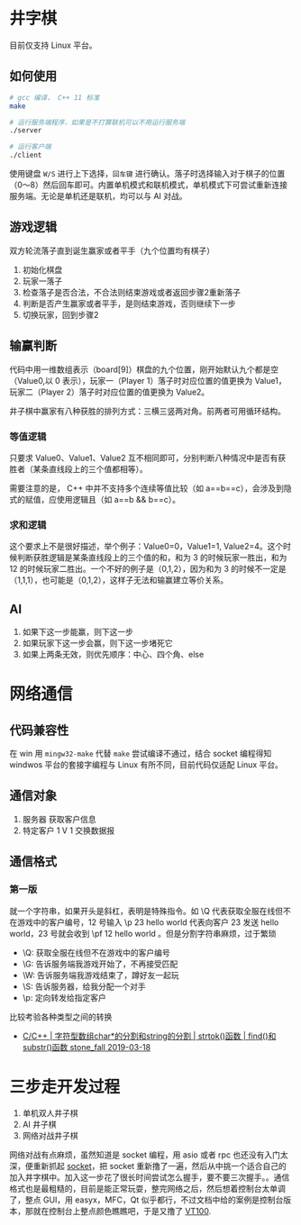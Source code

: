 # 井字棋
目前仅支持 Linux 平台。
## 如何使用
```bash
# gcc 编译， C++ 11 标准
make

# 运行服务端程序，如果是不打算联机可以不用运行服务端
./server

# 运行客户端
./client
```
使用键盘 `W/S` 进行上下选择，`回车键` 进行确认。落子时选择输入对于棋子的位置（0～8）然后回车即可。内置单机模式和联机模式，单机模式下可尝试重新连接服务端。无论是单机还是联机，均可以与 AI 对战。


## 游戏逻辑
双方轮流落子直到诞生赢家或者平手（九个位置均有棋子）

1. 初始化棋盘
2. 玩家一落子
3. 检查落子是否合法，不合法则结束游戏或者返回步骤2重新落子
4. 判断是否产生赢家或者平手，是则结束游戏，否则继续下一步
5. 切换玩家，回到步骤2

## 输赢判断
代码中用一维数组表示（board[9]）棋盘的九个位置，刚开始默认九个都是空（Value0,以 0 表示），玩家一（Player 1）落子时对应位置的值更换为 Value1，玩家二（Player 2）落子时对应位置的值更换为 Value2。

井子棋中赢家有八种获胜的排列方式：三横三竖两对角。前两者可用循环结构。

### 等值逻辑
只要求 Value0、Value1、Value2 互不相同即可，分别判断八种情况中是否有获胜者（某条直线段上的三个值都相等）。

需要注意的是， C++ 中并不支持多个连续等值比较（如 a==b==c），会涉及到隐式的赋值，应使用逻辑且（如 a==b && b==c）。

### 求和逻辑
这个要求上不是很好描述，举个例子：Value0=0，Value1=1, Value2=4。这个时候判断获胜逻辑是某条直线段上的三个值的和，和为 3 的时候玩家一胜出，和为 12 的时候玩家二胜出。一个不好的例子是（0,1,2），因为和为 3 的时候不一定是（1,1,1），也可能是（0,1,2），这样子无法和输赢建立等价关系。

## AI
1. 如果下这一步能赢，则下这一步
2. 如果玩家下这一步会赢，则下这一步堵死它
3. 如果上两条无效，则优先顺序：中心、四个角、else

# 网络通信
## 代码兼容性
在 win 用 `mingw32-make` 代替 `make` 尝试编译不通过，结合 socket 编程得知 windwos 平台的套接字编程与 Linux 有所不同，目前代码仅适配 Linux 平台。

## 通信对象
1. 服务器
  获取客户信息
2. 特定客户
  1 V 1 交换数据报

## 通信格式
### 第一版
就一个字符串，如果开头是斜杠，表明是特殊指令。如 \Q 代表获取全服在线但不在游戏中的客户编号，12 号输入 \p 23 hello world 代表向客户 23 发送 hello world，23 号就会收到  \pf 12 hello world 。但是分割字符串麻烦，过于繁琐

- \Q: 获取全服在线但不在游戏中的客户编号
- \G: 告诉服务端我游戏开始了，不再接受匹配
- \W: 告诉服务端我游戏结束了，蹲好友一起玩
- \S: 告诉服务器，给我分配一个对手
- \p: 定向转发给指定客户

比较考验各种类型之间的转换

- [C/C++ | 字符型数组char*的分割和string的分割 | strtok()函数 | find()和substr()函数 stone_fall 2019-03-18](https://blog.csdn.net/stone_fall/article/details/88640469)

# 三步走开发过程
1. 单机双人井子棋
2. AI 井子棋
3. 网络对战井子棋

网络对战有点麻烦，虽然知道是 socket 编程，用 asio 或者 rpc 也还没有入门太深，便重新抓起 [socket](https://github.com/BackMountainDevil/socket)，把 socket 重新撸了一遍，然后从中挑一个适合自己的加入井字棋中。加入这一步花了很长时间尝试怎么握手，要不要三次握手。。通信格式也是最粗糙的，目前是能正常玩耍，整完网络之后，然后想着控制台太单调了，整点 GUI，用 easyx，MFC，Qt 似乎都行，不过文档中给的案例是控制台版本，那就在控制台上整点颜色瞧瞧吧，于是又撸了 [VT100](https://github.com/BackMountainDevil/BeautyConsoleMenu).